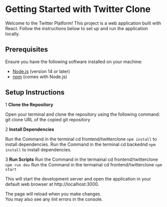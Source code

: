# Getting Started with Twitter Clone

Welcome to the Twitter Platform! This project is a  web application built with React. Follow the instructions below to set up and run the application locally.

## Prerequisites

Ensure you have the following software installed on your machine:

- [Node.js](https://nodejs.org/) (version 14 or later)
- [npm](https://www.npmjs.com/) (comes with Node.js)

## Setup Instructions

1 **Clone the Repository**

   Open your terminal and clone the repository using the following command:
   git clone URL of the copied git repository

2 **Install Dependencies**

Run the Command in the terminal cd frontend/twitterclone `npm install` to install dependencies.
Run the Command in the terminal cd backednd `npm install` to install dependencies.


3 **Run Scripts**
Run the Command in the termainal cd frontend/twitterclone  `npm run dev`
Run the Command in the termainal cd frontend/twitterclone  `npm start`


This will start the development server and open the application in your default web browser at http://localhost:3000.

The page will reload when you make changes.\
You may also see any lint errors in the console.

